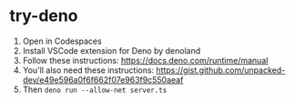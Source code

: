 # try-deno

1. Open in Codespaces
2. Install VSCode extension for Deno by denoland
3. Follow these instructions: https://docs.deno.com/runtime/manual
4. You'll also need these instructions: https://gist.github.com/unpacked-dev/e49e596a0f6f662f07e963f9c550aeaf 
5. Then `deno run --allow-net server.ts`
